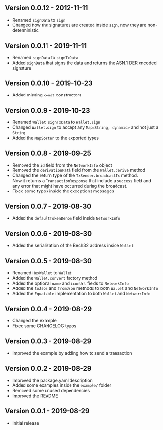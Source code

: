 ## Version 0.0.12 - 2012-11-11
* Renamed `signData` to `sign` 
* Changed how the signatures are created inside `sign`, now they are non-deterministic 

## Version 0.0.11 - 2019-11-11
* Renamed `signData` to `signTxData` 
* Added `signData` that signs the data and returns the ASN.1 DER encoded signature

## Version 0.0.10 - 2019-10-23
* Added missing `const` constructors

## Version 0.0.9 - 2019-10-23
* Renamed `Wallet.signTxData` to `Wallet.sign`
* Changed `Wallet.sign` to accept any `Map<String, dynamic>` and not just a `String`
* Added the `MapSorter` to the exported types

## Version 0.0.8 - 2019-09-25
* Removed the `id` field from the `NetworkInfo` object
* Removed the `derivationPath` field from the `Wallet.derive` method
* Changed the return type of the `TxSender.broadcastTx` method.  
   Now it returns a `TransactionResponse` that include a `success` field and any error 
   that might have occurred during the broadcast.
* Fixed some typos inside the exceptions messages

## Version 0.0.7 - 2019-08-30
* Added the `defaultTokenDenom` field inside `NetworkInfo`

## Version 0.0.6 - 2019-08-30
* Added the serialization of the Bech32 address inside `Wallet` 

## Version 0.0.5 - 2019-08-30
* Renamed `HexWallet` to `Wallet` 
* Added the `Wallet.convert` factory method
* Added the optional `name` and `iconUrl` fields to `NetworkInfo`
* Added the `toJson` and `fromJson` methods to both `Wallet` and `NetworkInfo`
* Added the `Equatable` implementation to both `Wallet` and `NetworkInfo` 

## Version 0.0.4 - 2019-08-29
* Changed the example 
* Fixed some CHANGELOG typos

## Version 0.0.3 - 2019-08-29
* Improved the example by adding how to send a transaction

## Version 0.0.2 - 2019-08-29
* Improved the package.yaml description
* Added some examples inside the `example/` folder
* Removed some unused dependencies
* Improved the README

## Version 0.0.1 - 2019-08-29
* Initial release